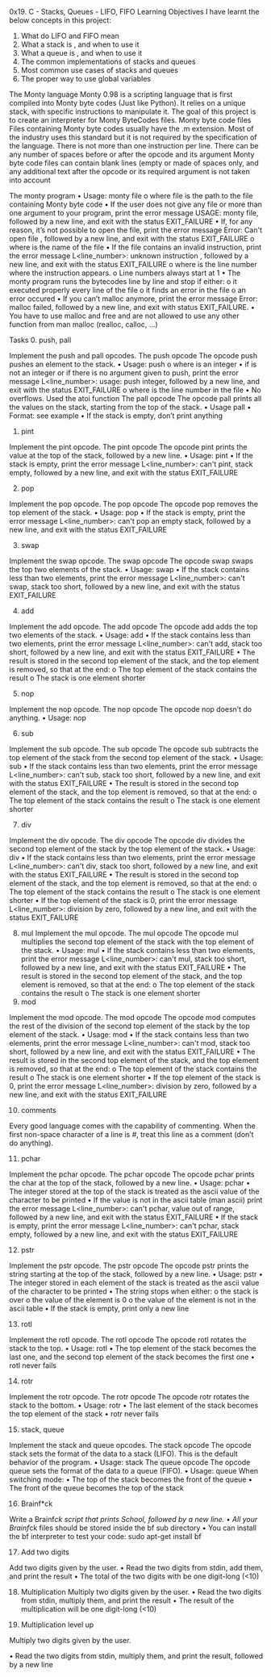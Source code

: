 0x19. C - Stacks, Queues - LIFO, FIFO
Learning Objectives
I have learnt the below concepts in this project:
1.	What do LIFO and FIFO mean
2.	What a stack is , and when to use it
3.	What a queue is , and when to use it
4.	The common implementations of stacks and queues
5.	Most common use cases of stacks and queues
6.	The proper way to use global variables

The Monty language
Monty 0.98 is a scripting language that is first compiled into Monty byte codes (Just like Python). It relies on a unique stack, with specific instructions to manipulate it. The goal of this project is to create an interpreter for Monty ByteCodes files.
Monty byte code files
Files containing Monty byte codes usually have the .m extension. Most of the industry uses this standard but it is not required by the specification of the language. There is not more than one instruction per line. There can be any number of spaces before or after the opcode and its argument
Monty byte code files can contain blank lines (empty or made of spaces only, and any additional text after the opcode or its required argument is not taken into account

The monty program
•	Usage: monty file
o	where file is the path to the file containing Monty byte code
•	If the user does not give any file or more than one argument to your program, print the error message USAGE: monty file, followed by a new line, and exit with the status EXIT_FAILURE
•	If, for any reason, it’s not possible to open the file, print the error message Error: Can't open file <file>, followed by a new line, and exit with the status EXIT_FAILURE
o	where <file> is the name of the file
•	If the file contains an invalid instruction, print the error message L<line_number>: unknown instruction <opcode>, followed by a new line, and exit with the status EXIT_FAILURE
o	where is the line number where the instruction appears.
o	Line numbers always start at 1
•	The monty program runs the bytecodes line by line and stop if either:
o	it executed properly every line of the file
o	it finds an error in the file
o	an error occured
•	If you can’t malloc anymore, print the error message Error: malloc failed, followed by a new line, and exit with status EXIT_FAILURE.
•	You have to use malloc and free and are not allowed to use any other function from man malloc (realloc, calloc, …)

Tasks
0. push, pall

Implement the push and pall opcodes.
The push opcode
The opcode push pushes an element to the stack.
•	Usage: push <int>
o	where <int> is an integer
•	if <int> is not an integer or if there is no argument given to push, print the error message L<line_number>: usage: push integer, followed by a new line, and exit with the status EXIT_FAILURE
o	where is the line number in the file
•	No overflows. Used the atoi function
The pall opcode
The opcode pall prints all the values on the stack, starting from the top of the stack.
•	Usage pall
•	Format: see example
•	If the stack is empty, don’t print anything

1. pint

Implement the pint opcode.
The pint opcode
The opcode pint prints the value at the top of the stack, followed by a new line.
•	Usage: pint
•	If the stack is empty, print the error message L<line_number>: can't pint, stack empty, followed by a new line, and exit with the status EXIT_FAILURE

2. pop

Implement the pop opcode.
The pop opcode
The opcode pop removes the top element of the stack.
•	Usage: pop
•	If the stack is empty, print the error message L<line_number>: can't pop an empty stack, followed by a new line, and exit with the status EXIT_FAILURE

3. swap

Implement the swap opcode.
The swap opcode
The opcode swap swaps the top two elements of the stack.
•	Usage: swap
•	If the stack contains less than two elements, print the error message L<line_number>: can't swap, stack too short, followed by a new line, and exit with the status EXIT_FAILURE

4. add

Implement the add opcode.
The add opcode
The opcode add adds the top two elements of the stack.
•	Usage: add
•	If the stack contains less than two elements, print the error message L<line_number>: can't add, stack too short, followed by a new line, and exit with the status EXIT_FAILURE
•	The result is stored in the second top element of the stack, and the top element is removed, so that at the end:
o	The top element of the stack contains the result
o	The stack is one element shorter

5. nop

Implement the nop opcode.
The nop opcode
The opcode nop doesn’t do anything.
•	Usage: nop

6. sub

Implement the sub opcode.
The sub opcode
The opcode sub subtracts the top element of the stack from the second top element of the stack.
•	Usage: sub
•	If the stack contains less than two elements, print the error message L<line_number>: can't sub, stack too short, followed by a new line, and exit with the status EXIT_FAILURE
•	The result is stored in the second top element of the stack, and the top element is removed, so that at the end:
o	The top element of the stack contains the result
o	The stack is one element shorter

7. div

Implement the div opcode.
The div opcode
The opcode div divides the second top element of the stack by the top element of the stack.
•	Usage: div
•	If the stack contains less than two elements, print the error message L<line_number>: can't div, stack too short, followed by a new line, and exit with the status EXIT_FAILURE
•	The result is stored in the second top element of the stack, and the top element is removed, so that at the end:
o	The top element of the stack contains the result
o	The stack is one element shorter
•	If the top element of the stack is 0, print the error message L<line_number>: division by zero, followed by a new line, and exit with the status EXIT_FAILURE


8. mul
Implement the mul opcode.
The mul opcode
The opcode mul multiplies the second top element of the stack with the top element of the stack.
•	Usage: mul
•	If the stack contains less than two elements, print the error message L<line_number>: can't mul, stack too short, followed by a new line, and exit with the status EXIT_FAILURE
•	The result is stored in the second top element of the stack, and the top element is removed, so that at the end:
o	The top element of the stack contains the result
o	The stack is one element shorter
9. mod

Implement the mod opcode.
The mod opcode
The opcode mod computes the rest of the division of the second top element of the stack by the top element of the stack.
•	Usage: mod
•	If the stack contains less than two elements, print the error message L<line_number>: can't mod, stack too short, followed by a new line, and exit with the status EXIT_FAILURE
•	The result is stored in the second top element of the stack, and the top element is removed, so that at the end:
o	The top element of the stack contains the result
o	The stack is one element shorter
•	If the top element of the stack is 0, print the error message L<line_number>: division by zero, followed by a new line, and exit with the status EXIT_FAILURE

10. comments

Every good language comes with the capability of commenting. When the first non-space character of a line is #, treat this line as a comment (don’t do anything).

11. pchar

Implement the pchar opcode.
The pchar opcode
The opcode pchar prints the char at the top of the stack, followed by a new line.
•	Usage: pchar
•	The integer stored at the top of the stack is treated as the ascii value of the character to be printed
•	If the value is not in the ascii table (man ascii) print the error message L<line_number>: can't pchar, value out of range, followed by a new line, and exit with the status EXIT_FAILURE
•	If the stack is empty, print the error message L<line_number>: can't pchar, stack empty, followed by a new line, and exit with the status EXIT_FAILURE

12. pstr

Implement the pstr opcode.
The pstr opcode
The opcode pstr prints the string starting at the top of the stack, followed by a new line.
•	Usage: pstr
•	The integer stored in each element of the stack is treated as the ascii value of the character to be printed
•	The string stops when either:
o	the stack is over
o	the value of the element is 0
o	the value of the element is not in the ascii table
•	If the stack is empty, print only a new line

13. rotl

Implement the rotl opcode.
The rotl opcode
The opcode rotl rotates the stack to the top.
•	Usage: rotl
•	The top element of the stack becomes the last one, and the second top element of the stack becomes the first one
•	rotl never fails

14. rotr

Implement the rotr opcode.
The rotr opcode
The opcode rotr rotates the stack to the bottom.
•	Usage: rotr
•	The last element of the stack becomes the top element of the stack
•	rotr never fails

15. stack, queue

Implement the stack and queue opcodes.
The stack opcode
The opcode stack sets the format of the data to a stack (LIFO). This is the default behavior of the program.
•	Usage: stack
The queue opcode
The opcode queue sets the format of the data to a queue (FIFO).
•	Usage: queue
When switching mode:
•	The top of the stack becomes the front of the queue
•	The front of the queue becomes the top of the stack

16. Brainf*ck

Write a Brainf*ck script that prints School, followed by a new line.
•	All your Brainf*ck files should be stored inside the bf sub directory
•	You can install the bf interpreter to test your code: sudo apt-get install bf

17. Add two digits

Add two digits given by the user.
•	Read the two digits from stdin, add them, and print the result
•	The total of the two digits with be one digit-long (<10)


18. Multiplication
Multiply two digits given by the user.
•	Read the two digits from stdin, multiply them, and print the result
•	The result of the multiplication will be one digit-long (<10)

19. Multiplication level up

Multiply two digits given by the user.

•	Read the two digits from stdin, multiply them, and print the result, followed by a new line
